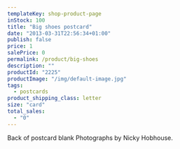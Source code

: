 ```yaml
---
templateKey: shop-product-page
inStock: 100
title: "Big shoes postcard"
date: "2013-03-31T22:56:34+01:00"
publish: false
price: 1
salePrice: 0
permalink: /product/big-shoes
description: ""
productId: "2225"
productImage: "/img/default-image.jpg"
tags:
  - postcards
product_shipping_class: letter
size: "card"
total_sales:
  - "0"
---
```


Back of postcard blank Photographs by Nicky Hobhouse.
